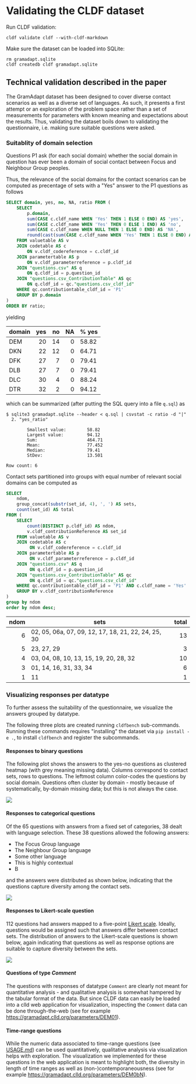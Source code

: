 # Validating the CLDF dataset

Run CLDF validation:
```shell
cldf validate cldf --with-cldf-markdown
```

Make sure the dataset can be loaded into SQLite:
```shell
rm gramadapt.sqlite
cldf createdb cldf gramadapt.sqlite
```

## Technical validation described in the paper

The GramAdapt dataset has been designed to cover diverse contact scenarios as well as a diverse set
of languages. As such, it presents a first attempt or an exploration of the problem space rather than
a set of measurements for parameters with known meaning and expectations about the results.
Thus, validating the dataset boils down to validating the questionnaire, i.e. making sure suitable
questions were asked.


### Suitablity of domain selection

Questions P1 ask (for each social domain) whether the social domain in question has ever been a domain 
of social contact between Focus and Neighbour Group peoples.

Thus, the relevance of the social domains for the contact scenarios can be computed as precentage of
sets with a "Yes" answer to the P1 questions as follows
```sql
SELECT domain, yes, no, NA, ratio FROM (
    SELECT
        p.domain,
        sum(CASE c.cldf_name WHEN 'Yes' THEN 1 ELSE 0 END) AS 'yes',
        sum(CASE c.cldf_name WHEN 'Yes' THEN 0 ELSE 1 END) AS 'no',
        sum(CASE c.cldf_name WHEN NULL THEN 1 ELSE 0 END) AS 'NA',   
        round(cast(sum(CASE c.cldf_name WHEN 'Yes' THEN 1 ELSE 0 END) AS float) * 100 / count(v.cldf_id), 2) AS ratio
    FROM valuetable AS v 
    JOIN codetable AS c
        ON v.cldf_codereference = c.cldf_id
    JOIN parametertable AS p 
        ON v.cldf_parameterreference = p.cldf_id
    JOIN "questions.csv" AS q 
        ON q.cldf_id = p.question_id
    JOIN "questions.csv_ContributionTable" AS qc
        ON q.cldf_id = qc."questions.csv_cldf_id"
    WHERE qc.contributiontable_cldf_id = 'P1'
    GROUP BY p.domain
)
ORDER BY ratio;
```
yielding

domain | yes | no | NA | % yes
--- | ---:| ---:| ---:| ---
DEM|20|14|0|58.82
DKN|22|12|0|64.71
DFK|27|7|0|79.41
DLB|27|7|0|79.41
DLC|30|4|0|88.24
DTR|32|2|0|94.12


which can be summarized (after putting the SQL query into a file `q.sql`) as
```shell
$ sqlite3 gramadapt.sqlite --header < q.sql | csvstat -c ratio -d "|" 
  2. "yes_ratio"

        Smallest value:        58.82
        Largest value:         94.12
        Sum:                   464.71
        Mean:                  77.452
        Median:                79.41
        StDev:                 13.501

Row count: 6
```


Contact sets partitioned into groups with equal number of relevant social domains can be computed as
```sql
SELECT 
    ndom, 
    group_concat(substr(set_id, 4), ', ') AS sets, 
    count(set_id) AS total 
FROM (
    SELECT 
        count(DISTINCT p.cldf_id) AS ndom, 
        v.cldf_contributionReference AS set_id 
    FROM valuetable AS v 
    JOIN codetable AS c 
         ON v.cldf_codereference = c.cldf_id 
    JOIN parametertable AS p 
         ON v.cldf_parameterreference = p.cldf_id 
    JOIN "questions.csv" AS q 
         ON q.cldf_id = p.question_id
    JOIN "questions.csv_ContributionTable" AS qc
         ON q.cldf_id = qc."questions.csv_cldf_id"
    WHERE qc.contributiontable_cldf_id = 'P1' AND c.cldf_name = 'Yes' 
    GROUP BY v.cldf_contributionReference
)
group by ndom 
order by ndom desc;
```

ndom | sets | total
---:| --- | ---:
6|02, 05, 06a, 07, 09, 12, 17, 18, 21, 22, 24, 25, 30|13
5|23, 27, 29|3
4|03, 04, 08, 10, 13, 15, 19, 20, 28, 32|10
3|01, 14, 16, 31, 33, 34|6
1|11|1


### Visualizing responses per datatype

To further assess the suitability of the questionnaire, we visualize the answers grouped by datatype.

The following three plots are created running `cldfbench` sub-commands.
Running these commands requires "installing" the dataset via `pip install -e .`, to install `cldfbench`
and register the subcommands.


#### Responses to binary questions

The following plot shows the answers to the yes-no questions as clustered heatmap (with grey meaning
missing data). Columns correspond to contact sets, rows to questions.
The leftmost column color-codes the questions by social domain. Questions often cluster
by domain - mostly because of systematically, by-domain missing data; but this is not always the case.

![](etc/binaryvalidity.png)


#### Responses to categorical questions

Of the 65 questions with answers from a fixed set of categories, 38 dealt with language selection. These
38 questions allowed the following answers:
- The Focus Group language
- The Neighbour Group language
- Some other language
- This is highly contextual
- B

and the answers were distributed as shown below, indicating that the questions capture diversity
among the contact sets.

![](etc/categoricalvalidity.png)


#### Responses to Likert-scale question

112 questions had answers mapped to a five-point [Likert scale](https://en.wikipedia.org/wiki/Likert_scale).
Ideally, questions would be assigned such that answers differ between contact sets. The distribution
of answers to the Likert-scale questions is shown below, again indicating that questions as well as 
response options are suitable to capture diversity between the sets.

![](etc/likertvalidity.png)


#### Questions of type *Comment*

The questions with responses of datatype `Comment` are clearly not meant for quantitative analysis - and
qualitative analysis is somewhat hampered by the tabular format of the data. But since CLDF data can
easily be loaded into a clld web application for visualization, inspecting the `Comment` data can be
done through-the-web (see for example https://gramadapt.clld.org/parameters/DEM01).


#### Time-range questions

While the numeric data associated to time-range questions (see [USAGE.md](USAGE.md)) can be used
quantitatively, qualitative analysis via visualization helps with exploration. The visualization we
implemented for these questions in the web application is meant to highlight both, the diversity in
length of time ranges as well as (non-)contemporaneousness (see for example https://gramadapt.clld.org/parameters/DEM0bN).
